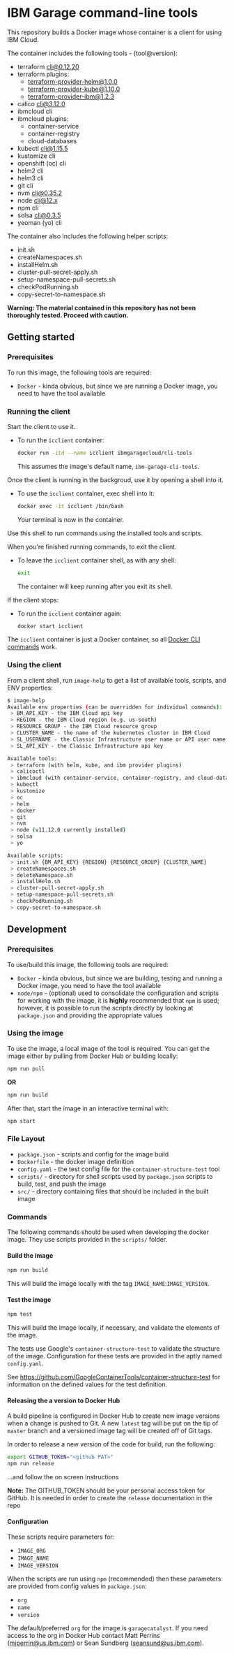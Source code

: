 # IBM Garage command-line tools

This repository builds a Docker image whose container is a client for using IBM Cloud.

The container includes the following tools - (tool@version):
- terraform cli@0.12.20
- terraform plugins:
  - terraform-provider-helm@1.0.0
  - terraform-provider-kube@1.10.0
  - terraform-provider-ibm@1.2.3
- calico cli@3.12.0
- ibmcloud cli
- ibmcloud plugins:
  - container-service
  - container-registry
  - cloud-databases
- kubectl cli@1.15.5
- kustomize cli
- openshift (oc) cli 
- helm2 cli
- helm3 cli
- git cli
- nvm cli@0.35.2
- node cli@12.x
- npm cli
- solsa cli@0.3.5
- yeoman (yo) cli

The container also includes the following helper scripts:
- init.sh
- createNamespaces.sh
- installHelm.sh
- cluster-pull-secret-apply.sh
- setup-namespace-pull-secrets.sh
- checkPodRunning.sh
- copy-secret-to-namespace.sh

**Warning: The material contained in this repository has not been thoroughly tested. Proceed with caution.**

## Getting started

### Prerequisites

To run this image, the following tools are required:

- `Docker` - kinda obvious, but since we are running a Docker image, you need to have the tool available

### Running the client

Start the client to use it.

- To run the `icclient` container:

    ```bash
    docker run -itd --name icclient ibmgaragecloud/cli-tools
    ```

    This  assumes the image's default name, `ibm-garage-cli-tools`.

Once the client is running in the backgroud, use it by opening a shell into it.

- To use the `icclient` container, exec shell into it:

    ```bash
    docker exec -it icclient /bin/bash
    ```

    Your terminal is now in the container. 

Use this shell to run commands using the installed tools and scripts.

When you're finished running commands, to exit the client.

- To leave the `icclient` container shell, as with any shell:

    ```bash
    exit
    ```

    The container will keep running after you exit its shell.

If the client stops:

- To run the `icclient` container again:

    ```bash
    docker start icclient
    ```

The `icclient` container is just a Docker container, so all [Docker CLI commands](https://docs.docker.com/engine/reference/commandline/cli/) work.

### Using the client

From a client shell, run `image-help` to get a list of available tools, scripts, and ENV properties:

```bash
$ image-help
Available env properties (can be overridden for individual commands):
 > BM_API_KEY - the IBM Cloud api key
 > REGION - the IBM Cloud region (e.g. us-south)
 > RESOURCE_GROUP - the IBM Cloud resource group
 > CLUSTER_NAME - the name of the kubernetes cluster in IBM Cloud
 > SL_USERNAME - the Classic Infrastructure user name or API user name (e.g. 282165_joe@us.ibm.com)
 > SL_API_KEY - the Classic Infrastructure api key

Available tools:
 > terraform (with helm, kube, and ibm provider plugins)
 > calicoctl
 > ibmcloud (with container-service, container-registry, and cloud-databases plugins)
 > kubectl
 > kustomize
 > oc
 > helm
 > docker
 > git
 > nvm
 > node (v11.12.0 currently installed)
 > solsa
 > yo

Available scripts:
 > init.sh {BM_API_KEY} {REGION} {RESOURCE_GROUP} {CLUSTER_NAME}
 > createNamespaces.sh
 > deleteNamespace.sh
 > installHelm.sh
 > cluster-pull-secret-apply.sh
 > setup-namespace-pull-secrets.sh
 > checkPodRunning.sh
 > copy-secret-to-namespace.sh
```

## Development

### Prerequisites

To use/build this image, the following tools are required:

- `Docker` - kinda obvious, but since we are building, testing and running a Docker image, you need to have
the tool available
- `node/npm` - (optional) used to consolidate the configuration and scripts for working with the image, it
is **highly** recommended that `npm` is used; however, it is possible to run the scripts directly by looking
at `package.json` and providing the appropriate values

### Using the image

To use the image, a local image of the tool is required. You can get the image either by pulling from Docker Hub or 
building locally:

```bash
npm run pull
```

**OR**

```bash
npm run build
```

After that, start the image in an interactive terminal with:

```bash
npm start
```

### File Layout

- `package.json` - scripts and config for the image build
- `Dockerfile` - the docker image definition
- `config.yaml` - the test config file for the `container-structure-test` tool
- `scripts/` - directory for shell scripts used by `package.json` scripts to build, test, and 
push the image
- `src/` - directory containing files that should be included in the built image

### Commands

The following commands should be used when developing the docker image. They use scripts
provided in the `scripts/` folder.

#### Build the image

```bash
npm run build
```

This will build the image locally with the tag `IMAGE_NAME`:`IMAGE_VERSION`.

#### Test the image

```bash
npm test
```

This will build the image locally, if necessary, and validate the elements of the
image.

The tests use Google's `container-structure-test` to validate the structure of 
the image. Configuration for these tests are provided in the aptly named `config.yaml`.

See https://github.com/GoogleContainerTools/container-structure-test for information on the
defined values for the test definition.

#### Releasing the a version to Docker Hub

A build pipeline is configured in Docker Hub to create new image versions when a change is pushed to Git. A new `latest` tag will be put on the tip of `master` branch and a
versioned image tag will be created off of Git tags.

In order to release a new version of the code for build, run the following:

```bash
export GITHUB_TOKEN="<github PAT>"
npm run release
```

...and follow the on screen instructions

**Note:** The GITHUB_TOKEN should be your personal access token for GitHub. It is needed in order to create the `release` documentation in the repo

#### Configuration

These scripts require parameters for:
- `IMAGE_ORG` 
- `IMAGE_NAME`
- `IMAGE_VERSION`

When the scripts are run using `npm` (recommended) then these parameters are provided from
config values in `package.json`:
- `org`
- `name`
- `version`

The default/preferred `org` for the image is `garagecatalyst`. If you need access to the
org in Docker Hub contact Matt Perrins (mjperrin@us.ibm.com) or Sean Sundberg 
(seansund@us.ibm.com).

